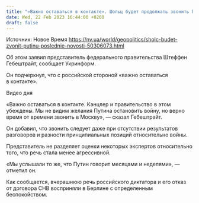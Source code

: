 ```yaml
---
title: "«Важно оставаться в контакте». Шольц будет продолжать звонить Путину"
date: Wed, 22 Feb 2023 16:44:00 +0200
draft: false
---
```

Источник: Новое Время https://nv.ua/world/geopolitics/sholc-budet-zvonit-putinu-poslednie-novosti-50306073.html


 Об этом заявил представитель федерального правительства Штеффен Гебештрайт, сообщает Укринформ.

Он подчеркнул, что с российской стороной «важно оставаться в контакте».

  Видео дня   

«Важно оставаться в контакте. Канцлер и правительство в этом убеждены. Мы не видим желания Путина остановить войну, но верно время от времени звонить в Москву», — сказал Гебештрайт.

Он добавил, что звонить следует даже при отсутствии результатов разговоров и разности принципиальных позиций относительно войны.

Представитель не разделяет оценки некоторых экспертов относительно того, что речь стала менее агрессивной.

«Мы услышали то же, что Путин говорит месяцами и неделями», — отметил он.

Как сообщается, вчерашнюю речь российского диктатора и его отказ от договора СНВ восприняли в Берлине с определенным беспокойством.
